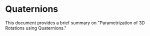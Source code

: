 # Quaternions
This document provides a brief summary on "Parametrization of 3D Rotations using Quaternions."

